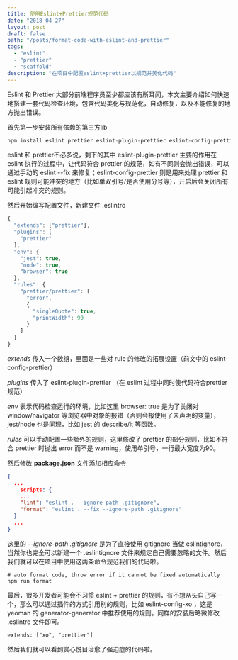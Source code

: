 ```yaml
---
title: 使用Eslint+Prettier规范代码
date: "2018-04-27"
layout: post
draft: false
path: "/posts/format-code-with-eslint-and-prettier"
tags:
  - "eslint"
  - "prettier"
  - "scaffold"
description: "在项目中配置eslint+prettier以规范并美化代码"
---
```


Eslint 和 Prettier 大部分前端程序员至少都应该有所耳闻，本文主要介绍如何快速地搭建一套代码检查环境，包含代码美化与规范化，自动修复，以及不能修复的地方抛出错误。

首先第一步安装所有依赖的第三方lib

```javascript
npm install eslint prettier eslint-plugin-prettier eslint-config-prettier --save-dev
```

eslint 和 prettier不必多说，剩下的其中 eslint-plugin-prettier 主要的作用在 eslint 执行的过程中，让代码符合 prettier 的规范，如有不同则会抛出错误，可以通过手动的 eslint --fix 来修复；eslint-config-prettier 则是用来处理 prettier 和 eslint 规则可能冲突的地方（比如单双引号/是否使用分号等），开启后会关闭所有可能引起冲突的规则。

然后开始编写配置文件，新建文件 .eslintrc

```javascript
{
  "extends": ["prettier"],
  "plugins": [
    "prettier"
  ],
  "env": {
    "jest": true,
    "node": true,
    "browser": true
  },
  "rules": {
    "prettier/prettier": [
      "error",
      {
        "singleQuote": true,
        "printWidth": 90
      }
    ]
  }
}
```



*extends* 传入一个数组，里面是一些对 rule 的修改的拓展设置（前文中的 eslint-config-prettier）

*plugins* 传入了 eslint-plugin-prettier （在 eslint 过程中同时使代码符合prettier规范）

*env* 表示代码检查运行的环境，比如这里 browser: true 是为了关闭对 window/navigator 等浏览器中对象的报错（否则会报使用了未声明的变量），jest/node 也是同理，比如 jest 的 describe/it 等函数。

*rules* 可以手动配置一些额外的规则，这里修改了 prettier 的部分规则，比如不符合 prettier 时抛出 error 而不是 warning，使用单引号，一行最大宽度为90。

然后修改 **package.json** 文件添加相应命令

```json
{
  ...
	scripts: {
    ...
    "lint": "eslint . --ignore-path .gitignore",
    "format": "eslint . --fix --ignore-path .gitignore"
  }
  ...
}
```

这里的 *--ignore-path .gitignore* 是为了直接使用 gitignore 当做 eslintignore，当然你也完全可以新建一个 .eslintignore 文件来规定自己需要忽略的文件。然后我们就可以在项目中使用这两条命令规范我们的代码啦。

```
# auto format code, throw error if it cannot be fixed automatically
npm run format
```

最后，很多开发者可能会不习惯 eslint + prettier 的规则，有不想从头自己写一个，那么可以通过插件的方式引用别的规则，比如 eslint-config-xo ，这是 yeoman 的 generator-generator 中推荐使用的规则。同样的安装后略微修改 .eslintrc 文件即可。

```
extends: ["xo", "prettier"]
```

然后我们就可以看到赏心悦目治愈了强迫症的代码啦。
